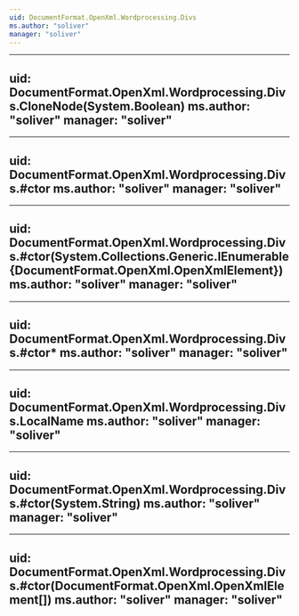 ```yaml
---
uid: DocumentFormat.OpenXml.Wordprocessing.Divs
ms.author: "soliver"
manager: "soliver"
---
```


---
uid: DocumentFormat.OpenXml.Wordprocessing.Divs.CloneNode(System.Boolean)
ms.author: "soliver"
manager: "soliver"
---

---
uid: DocumentFormat.OpenXml.Wordprocessing.Divs.#ctor
ms.author: "soliver"
manager: "soliver"
---

---
uid: DocumentFormat.OpenXml.Wordprocessing.Divs.#ctor(System.Collections.Generic.IEnumerable{DocumentFormat.OpenXml.OpenXmlElement})
ms.author: "soliver"
manager: "soliver"
---

---
uid: DocumentFormat.OpenXml.Wordprocessing.Divs.#ctor*
ms.author: "soliver"
manager: "soliver"
---

---
uid: DocumentFormat.OpenXml.Wordprocessing.Divs.LocalName
ms.author: "soliver"
manager: "soliver"
---

---
uid: DocumentFormat.OpenXml.Wordprocessing.Divs.#ctor(System.String)
ms.author: "soliver"
manager: "soliver"
---

---
uid: DocumentFormat.OpenXml.Wordprocessing.Divs.#ctor(DocumentFormat.OpenXml.OpenXmlElement[])
ms.author: "soliver"
manager: "soliver"
---
